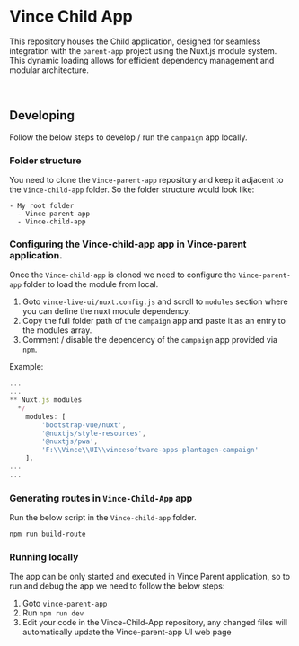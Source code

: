 # Vince Child App

This repository houses the Child application, designed for seamless integration with the `parent-app` project using the Nuxt.js module system. This dynamic loading allows for efficient dependency management and modular architecture.

<br>


## Developing

Follow the below steps to develop / run the `campaign` app locally.

### Folder structure
You need to clone the `Vince-parent-app` repository and keep it adjacent to the `Vince-child-app` folder. So the folder structure would look like: 

```
- My root folder
  - Vince-parent-app
  - Vince-child-app
```



### Configuring the Vince-child-app app in Vince-parent application.

Once the `Vince-child-app` is cloned we need to configure the `Vince-parent-app` folder to load the module from local.

1. Goto `vince-live-ui/nuxt.config.js` and scroll to `modules` section where you can define the nuxt module dependency.
2. Copy the full folder path of the `campaign` app and paste it as an entry to the modules array.
3. Comment / disable the dependency of the `campaign` app provided via `npm`.

Example:

```js
...
...
** Nuxt.js modules
  */
    modules: [
        'bootstrap-vue/nuxt',
        '@nuxtjs/style-resources',
        '@nuxtjs/pwa',
        'F:\\Vince\\UI\\vincesoftware-apps-plantagen-campaign'
    ],
...
...
```

### Generating routes in `Vince-Child-App` app

Run the below script in the `Vince-child-app` folder.
```powershell
npm run build-route
```

### Running locally

The app can be only started and executed in Vince Parent application, so to run and debug the app we need to follow the below steps:

1. Goto `vince-parent-app`
2. Run `npm run dev`
3. Edit your code in the Vince-Child-App repository, any changed files will automatically update the Vince-parent-app UI web page 

<br>
